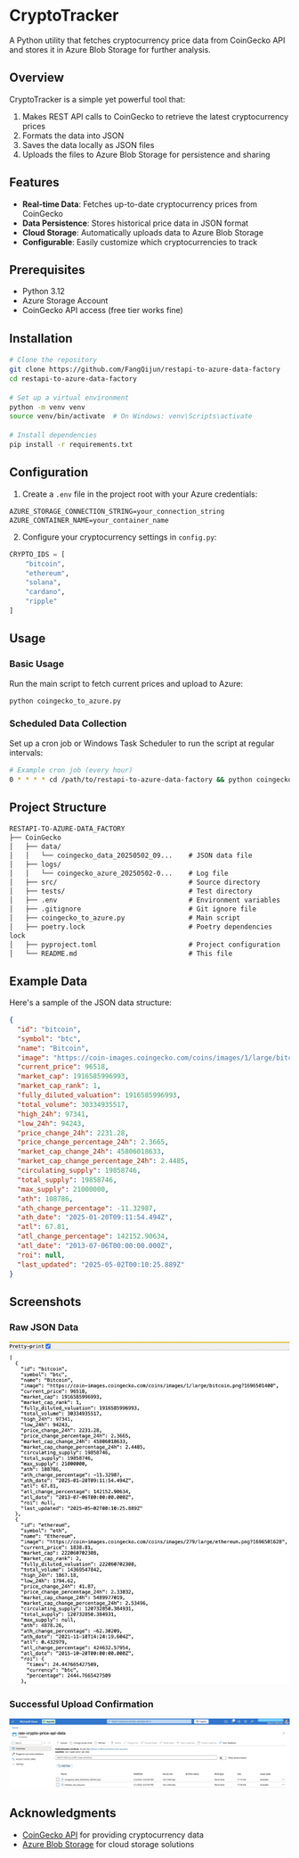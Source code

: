 # CryptoTracker

A Python utility that fetches cryptocurrency price data from CoinGecko API and stores it in Azure Blob Storage for further analysis.

## Overview

CryptoTracker is a simple yet powerful tool that:
1. Makes REST API calls to CoinGecko to retrieve the latest cryptocurrency prices
2. Formats the data into JSON
3. Saves the data locally as JSON files
4. Uploads the files to Azure Blob Storage for persistence and sharing

## Features

- **Real-time Data**: Fetches up-to-date cryptocurrency prices from CoinGecko
- **Data Persistence**: Stores historical price data in JSON format
- **Cloud Storage**: Automatically uploads data to Azure Blob Storage
- **Configurable**: Easily customize which cryptocurrencies to track

## Prerequisites

- Python 3.12
- Azure Storage Account
- CoinGecko API access (free tier works fine)

## Installation

```bash
# Clone the repository
git clone https://github.com/FangQijun/restapi-to-azure-data-factory
cd restapi-to-azure-data-factory

# Set up a virtual environment
python -m venv venv
source venv/bin/activate  # On Windows: venv\Scripts\activate

# Install dependencies
pip install -r requirements.txt
```

## Configuration

1. Create a `.env` file in the project root with your Azure credentials:

```
AZURE_STORAGE_CONNECTION_STRING=your_connection_string
AZURE_CONTAINER_NAME=your_container_name
```

2. Configure your cryptocurrency settings in `config.py`:

```python
CRYPTO_IDS = [
    "bitcoin",
    "ethereum",
    "solana",
    "cardano",
    "ripple"
]
```

## Usage

### Basic Usage

Run the main script to fetch current prices and upload to Azure:

```bash
python coingecko_to_azure.py
```

### Scheduled Data Collection

Set up a cron job or Windows Task Scheduler to run the script at regular intervals:

```bash
# Example cron job (every hour)
0 * * * * cd /path/to/restapi-to-azure-data-factory && python coingecko_to_azure.py
```

## Project Structure

```
RESTAPI-TO-AZURE-DATA_FACTORY
├── CoinGecko
│   ├── data/
│   │   └── coingecko_data_20250502_09...    # JSON data file
│   ├── logs/
│   │   └── coingecko_azure_20250502-0...    # Log file
│   ├── src/                                 # Source directory
│   ├── tests/                               # Test directory
│   ├── .env                                 # Environment variables
│   ├── .gitignore                           # Git ignore file
│   ├── coingecko_to_azure.py                # Main script
│   ├── poetry.lock                          # Poetry dependencies lock
│   ├── pyproject.toml                       # Project configuration
│   └── README.md                            # This file
```

## Example Data

Here's a sample of the JSON data structure:

```json
{
  "id": "bitcoin",
  "symbol": "btc",
  "name": "Bitcoin",
  "image": "https://coin-images.coingecko.com/coins/images/1/large/bitcoin.png?1696501400",
  "current_price": 96518,
  "market_cap": 1916585996993,
  "market_cap_rank": 1,
  "fully_diluted_valuation": 1916585996993,
  "total_volume": 30334935517,
  "high_24h": 97341,
  "low_24h": 94243,
  "price_change_24h": 2231.28,
  "price_change_percentage_24h": 2.3665,
  "market_cap_change_24h": 45806018633,
  "market_cap_change_percentage_24h": 2.4485,
  "circulating_supply": 19858746,
  "total_supply": 19858746,
  "max_supply": 21000000,
  "ath": 108786,
  "ath_change_percentage": -11.32987,
  "ath_date": "2025-01-20T09:11:54.494Z",
  "atl": 67.81,
  "atl_change_percentage": 142152.90634,
  "atl_date": "2013-07-06T00:00:00.000Z",
  "roi": null,
  "last_updated": "2025-05-02T00:10:25.889Z"
}
```

## Screenshots

### Raw JSON Data
![Raw JSON Data](CoinGecko/screenshots/raw_data.jpg)

### Successful Upload Confirmation
![Upload Confirmation](CoinGecko/screenshots/upload_success.jpg)

## Acknowledgments

- [CoinGecko API](https://www.coingecko.com/en/api) for providing cryptocurrency data
- [Azure Blob Storage](https://azure.microsoft.com/en-us/services/storage/blobs/) for cloud storage solutions